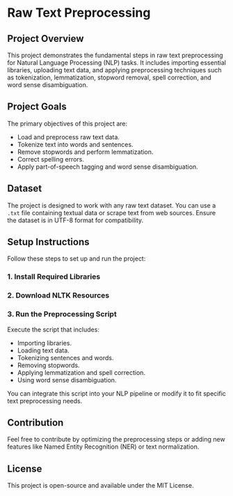 # Raw Text Preprocessing

## Project Overview
This project demonstrates the fundamental steps in raw text preprocessing for Natural Language Processing (NLP) tasks. It includes importing essential libraries, uploading text data, and applying preprocessing techniques such as tokenization, lemmatization, stopword removal, spell correction, and word sense disambiguation.

## Project Goals
The primary objectives of this project are:
- Load and preprocess raw text data.
- Tokenize text into words and sentences.
- Remove stopwords and perform lemmatization.
- Correct spelling errors.
- Apply part-of-speech tagging and word sense disambiguation.

## Dataset
The project is designed to work with any raw text dataset. You can use a `.txt` file containing textual data or scrape text from web sources. Ensure the dataset is in UTF-8 format for compatibility.

## Setup Instructions
Follow these steps to set up and run the project:

### 1. Install Required Libraries
### 2. Download NLTK Resources
### 3. Run the Preprocessing Script
Execute the script that includes:
- Importing libraries.
- Loading text data.
- Tokenizing sentences and words.
- Removing stopwords.
- Applying lemmatization and spell correction.
- Using word sense disambiguation.

You can integrate this script into your NLP pipeline or modify it to fit specific text preprocessing needs.

## Contribution
Feel free to contribute by optimizing the preprocessing steps or adding new features like Named Entity Recognition (NER) or text normalization.

## License
This project is open-source and available under the MIT License.

